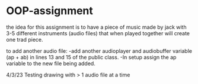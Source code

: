 # OOP-assignment
the idea for this assignment is to have a piece of music made by jack with 3-5 different instruments (audio files) that when played together will create one trad piece.

to add another audio file:
-add another audioplayer and audiobuffer variable (ap + ab) in lines 13 and 15 of the public class.
-In setup assign the ap variable to the new file being added.

4/3/23
Testing drawing with > 1 audio file at a time

